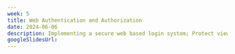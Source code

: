 ```yaml
---
week: 5
title: Web Authentication and Authorization
date: 2024-06-06
description: Implementing a secure web based login system; Protect views from unauthorized individuals; A deep dive into the Open Authorization v2 (OAuth2) protocol; Learn the differences between authentication and authorization.
googleSlidesUrl:
---
```

